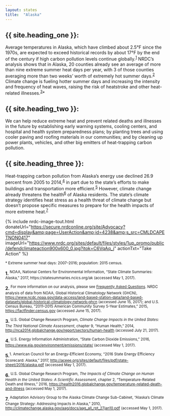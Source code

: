 ```yaml
---
layout: states
title:  "Alaska"
---
```

## {{ site.heading_one }}:
Average temperatures in Alaska, which have climbed about 2.5°F since the 1970s, are expected to exceed historical records by about 17°F by the end of the century if high carbon pollution levels continue globally.<sup>[1](#f1)</sup> NRDC’s analysis shows that in Alaska, 20 counties already see an average of more than nine extreme summer heat days per year, with 3 of those counties averaging more than two weeks’ worth of extremely hot summer days.<sup>[2](#f2)</sup> Climate change is fueling hotter summer days and increasing the intensity and frequency of heat waves, raising the risk of heatstroke and other heat-related illnesses.<sup>[3](#f3)</sup>*

## {{ site.heading_two }}:
We can help reduce extreme heat and prevent related deaths and illnesses in the future by establishing early warning systems, cooling centers, and hospital and health system preparedness plans; by planting trees and using cooler paving and roofing materials in our communities; and by cleaning up power plants, vehicles, and other big emitters of heat-trapping carbon pollution.

## {{ site.heading_three }}:
Heat-trapping carbon pollution from Alaska’s energy use declined 26.9 percent from 2005 to 2014,<sup>[4](#f4)</sup> in part due to the state’s efforts to make buildings and transportation more efficient.<sup>[5](#f5)</sup> However, climate change already threatens the health<sup>[6](#f6)</sup> of Alaska residents. The state’s climate strategy identifies heat stress as a health threat of climate change but doesn’t propose specific measures to prepare for the health impacts of more extreme heat.<sup>[7](#f7)</sup>


{% include nrdc-image-tout.html donateUrl="https://secure.nrdconline.org/site/Advocacy?cmd=display&amp;page=UserAction&amp;id=4238&amp;s_src=CMLDCAPETNON0417"
imageUrl="https://www.nrdc.org/sites/default/files/styles/1up_promo/public/defendclimateaction900x600_0.jpg?itok=C6VqAq_j"
actionTxt="Take Action"
 %}


<sup>* Extreme summer heat days: 2007–2016; population: 2015 census. </sup>

<footer>
<b id="f1">1.</b><sup> NOAA, National Centers for Environmental Information, “State Climate Summaries: Alaska,” 2017, https://statesummaries.ncics.org/ak (accessed May 1, 2017). </sup>

<b id="f2">2.</b><sup>	For more information on our analysis, please see <a href="https://www.nrdc.org/resources/climate-change-and-health-extreme-heat-faqs">Frequently Asked Questions</a>. NRDC analysis of data from NOAA, Global Historical Climatology Network (GHCN), https://www.ncdc.noaa.gov/data-access/land-based-station-data/land-based-datasets/global-historical-climatology-network-ghcn (accessed June 15, 2017); and U.S. Census Bureau, “2011–2015 American Community Survey 5-Year Estimates,” 2015, https://factfinder.census.gov (accessed June 15, 2017). </sup>

<b id="f3">3.</b><sup> U.S. Global Change Research Program, _Climate Change Impacts in the United States: The Third National Climate Assessment_, chapter 9, “Human Health,” 2014, http://nca2014.globalchange.gov/report/sectors/human-health (accessed July 21, 2017). </sup>

<b id="f4">4.</b><sup>	U.S. Energy Information Administration, “State Carbon Dioxide Emissions,” 2016, https://www.eia.gov/environment/emissions/state/ (accessed May 1, 2017).</sup>

<b id="f5">5.</b><sup>1.	American Council for an Energy-Efficient Economy, “2016 State Energy Efficiency Scorecard: Alaska,” 2017, http://aceee.org/sites/default/files/pdf/state-sheet/2016/alaska.pdf (accessed May 1, 2017).</sup>

<b id="f6">6.</b><sup>	U.S. Global Change Research Program, _The Impacts of Climate Change on Human Health in the United States: A Scientific Assessment_, chapter 2, “Temperature-Related Death and Illness,” 2016, https://health2016.globalchange.gov/temperature-related-death-and-illness (accessed May 1, 2017). 
</sup>

<b id="f7">7.</b><sup>	Adaptation Advisory Group to the Alaska Climate Change Sub-Cabinet, “Alaska’s Climate Change Strategy: Addressing Impacts in Alaska,” 2010, http://climatechange.alaska.gov/aag/docs/aag_all_rpt_27jan10.pdf (accessed May 1, 2017).</sup>
</footer>
